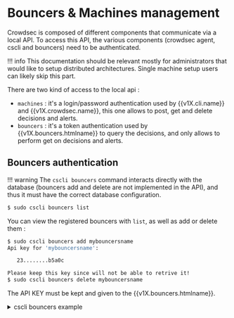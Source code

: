 # Bouncers & Machines management

Crowdsec is composed of different components that communicate via a local API.
To access this API, the various components (crowdsec agent, cscli and bouncers) need to be authenticated.

!!! info
        This documentation should be relevant mostly for administrators that would like to setup distributed architectures. Single machine setup users can likely skip this part.


There are two kind of access to the local api :

 - `machines` : it's a login/password authentication used by {{v1X.cli.name}} and {{v1X.crowdsec.name}}, this one allows to post, get and delete decisions and alerts.
 - `bouncers` : it's a token authentication used by {{v1X.bouncers.htmlname}} to query the decisions, and only allows to perform get on decisions and alerts.

## Bouncers authentication

!!! warning
        The `cscli bouncers` command interacts directly with the database (bouncers add and delete are not implemented in the API), and thus it must have the correct database configuration.

```bash
$ sudo cscli bouncers list
```


You can view the registered bouncers with `list`, as well as add or delete them :

```bash
$ sudo cscli bouncers add mybouncersname
Api key for 'mybouncersname':

   23........b5a0c

Please keep this key since will not be able to retrive it!
$ sudo cscli bouncers delete mybouncersname
```

The API KEY must be kept and given to the {{v1X.bouncers.htmlname}}.

<details>
  <summary>cscli bouncers example</summary>
```bash
$ sudo cscli bouncers add mybouncersname
Api key for 'mybouncersname':

   23........b5a0c

Please keep this key since will not be able to retrive it!
$ sudo cscli bouncers list              
-----------------------------------------------------------------------------
 NAME            IP ADDRESS  VALID  LAST API PULL              TYPE  VERSION 
-----------------------------------------------------------------------------
 mybouncersname              ✔️     2020-11-01T11:45:05+01:00                
-----------------------------------------------------------------------------
$ sudo cscli bouncers add  jlkqweq
Api key for 'jlkqweq':

   a7........efdc9c

Please keep this key since will not be able to retrive it!
$ sudo cscli bouncers delete mybouncersname
$ sudo cscli bouncers list                 
----------------------------------------------------------------------
 NAME     IP ADDRESS  VALID  LAST API PULL              TYPE  VERSION 
----------------------------------------------------------------------
 jlkqweq              ✔️     2020-11-01T11:49:32+01:00                
----------------------------------------------------------------------
```

</details>

## Machines authentication

!!! warning
        The `cscli machines` command interacts directly with the database (machines add and delete are not implemented in the API), and thus it must have the correct database configuration.

```bash
$ cscli machines list
```

You can view the registered machines with `list`, as well as add or delete them :

```bash
$ sudo cscli machines add mytestmachine -a
INFO[0004] Machine 'mytestmachine' created successfully       
INFO[0004] API credentials dumped to '/etc/crowdsec/local_api_credentials.yaml' 
$ sudo cscli machines delete 82929df7ee394b73b81252fe3b4e5020
```


<details>
  <summary>cscli machines example</summary>

```bash
$ sudo cscli machines list
----------------------------------------------------------------------------------------------------------------------------------
 NAME                              IP ADDRESS  LAST UPDATE                STATUS  VERSION                                         
----------------------------------------------------------------------------------------------------------------------------------
 82929df7ee394b73b81252fe3b4e5020  127.0.0.1   2020-10-31T14:06:32+01:00  ✔️      v0.3.6-3d6ce33908409f2a830af6551a7f5e37f2a4728f 
----------------------------------------------------------------------------------------------------------------------------------
$ sudo cscli machines add -m mytestmachine -a
INFO[0004] Machine 'mytestmachine' created successfully       
INFO[0004] API credentials dumped to '/etc/crowdsec/local_api_credentials.yaml' 
$ sudo cscli machines list      
----------------------------------------------------------------------------------------------------------------------------------
 NAME                              IP ADDRESS  LAST UPDATE                STATUS  VERSION                                         
----------------------------------------------------------------------------------------------------------------------------------
 82929df7ee394b73b81252fe3b4e5020  127.0.0.1   2020-10-31T14:06:32+01:00  ✔️      v0.3.6-3d6ce33908409f2a830af6551a7f5e37f2a4728f 
 mytestmachine                     127.0.0.1   2020-11-01T11:37:19+01:00  ✔️      v0.3.6-6a18458badf8ae5fed8d5f1bb96fc7a59c96163c 
----------------------------------------------------------------------------------------------------------------------------------
$ sudo cscli machines delete -m 82929df7ee394b73b81252fe3b4e5020
$ sudo cscli machines list                                      
---------------------------------------------------------------------------------------------------------
 NAME     IP ADDRESS  LAST UPDATE                STATUS  VERSION                                         
---------------------------------------------------------------------------------------------------------
 mytestmachine  127.0.0.1   2020-11-01T11:37:19+01:00  ✔️      v0.3.6-6a18458badf8ae5fed8d5f1bb96fc7a59c96163c 
---------------------------------------------------------------------------------------------------------
```

</details>
